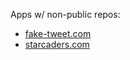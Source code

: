 Apps w/ non-public repos:

- [fake-tweet.com](https://fake-tweet.com)
- [starcaders.com](https://starcaders.com)
